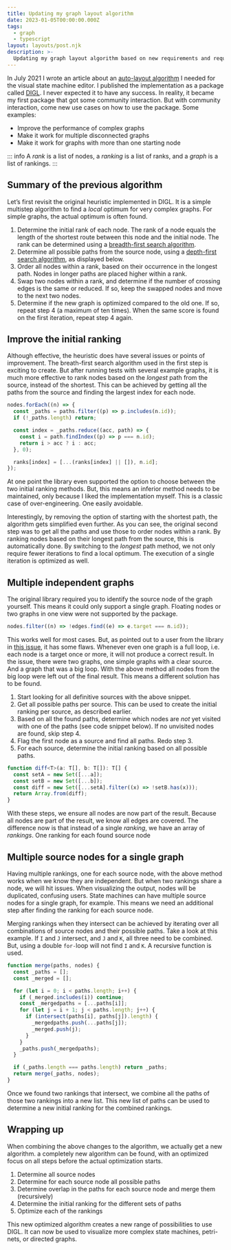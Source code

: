 ```yaml
---
title: Updating my graph layout algorithm
date: 2023-01-05T00:00:00.000Z
tags:
  - graph
  - typescript
layout: layouts/post.njk
description: >-
  Updating my graph layout algorithm based on new requirements and requests from the community
---
```


In July 2021 I wrote an article about an [auto-layout algorithm](/writing/auto-graph-layout-algorithm) I needed for the visual state machine editor. I published the implementation as a package called [DIGL](https://github.com/kevtiq/digl). I never expected it to have any success. In reality, it became my first package that got some community interaction. But with community interaction, come new use cases on how to use the package. Some examples:

- Improve the performance of complex graphs
- Make it work for multiple disconnected graphs
- Make it work for graphs with more than one starting node

::: info
A _rank_ is a list of nodes, a _ranking_ is a list of ranks, and a _graph_ is a list of rankings.
:::

## Summary of the previous algorithm

Let’s first revisit the original heuristic implemented in DIGL. It is a simple multistep algorithm to find a _local_ optimum for very complex graphs. For simple graphs, the actual optimum is often found.

1. Determine the initial rank of each node. The rank of a node equals the length of the shortest route between this node and the initial node. The rank can be determined using a [breadth-first search algorithm](https://en.wikipedia.org/wiki/Breadth-first_search).
2. Determine all possible paths from the source node, using a [depth-first search algorithm](https://en.wikipedia.org/wiki/Depth-first_search), as displayed below.
3. Order all nodes within a rank, based on their occurrence in the longest path. Nodes in longer paths are placed higher within a rank.
4. Swap two nodes within a rank, and determine if the number of crossing edges is the same or reduced. If so, keep the swapped nodes and move to the next two nodes.
5. Determine if the new graph is optimized compared to the old one. If so, repeat step 4 (a maximum of ten times). When the same score is found on the first iteration, repeat step 4 again.

## Improve the initial ranking

Although effective, the heuristic does have several issues or points of improvement. The breath-first search algorithm used in the first step is exciting to create. But after running tests with several example graphs, it is much more effective to rank nodes based on the _longest_ path from the source, instead of the shortest. This can be achieved by getting all the paths from the source and finding the largest index for each node.

```ts
nodes.forEach((n) => {
  const _paths = paths.filter((p) => p.includes(n.id));
  if (!_paths.length) return;

  const index = _paths.reduce((acc, path) => {
    const i = path.findIndex((p) => p === n.id);
    return i > acc ? i : acc;
  }, 0);

  ranks[index] = [...(ranks[index] || []), n.id];
});
```

At one point the library even supported the option to choose between the two initial ranking methods. But, this means an inferior method needs to be maintained, only because I liked the implementation myself. This is a classic case of over-engineering. One easily avoidable.

Interestingly, by removing the option of starting with the shortest path, the algorithm gets simplified even further. As you can see, the original second step was to get all the paths and use those to order nodes within a rank. By ranking nodes based on their longest path from the source, this is automatically done. By switching to the _longest_ path method, we not only require fewer iterations to find a local optimum. The execution of a single iteration is optimized as well.

## Multiple independent graphs

The original library required you to identify the source node of the graph yourself. This means it could only support a single graph. Floating nodes or two graphs in one view were not supported by the package.

```ts
nodes.filter((n) => !edges.find((e) => e.target === n.id));
```

This works well for most cases. But, as pointed out to a user from the library in [this issue](https://github.com/kevtiq/digl/issues/21), it has some flaws. Whenever even one graph is a full loop, i.e. each node is a target once or more, it will not produce a correct result. In the issue, there were two graphs, one simple graphs with a clear source. And a graph that was a big loop. With the above method all nodes from the big loop were left out of the final result. This means a different solution has to be found.

1. Start looking for all definitive sources with the above snippet.
2. Get all possible paths per source. This can be used to create the initial ranking per source, as described earlier.
3. Based on all the found paths, determine which nodes are _not_ yet visited with one of the paths (see code snippet below). If no unvisited nodes are found, skip step 4.
4. Flag the first node as a source and find all paths. Redo step 3.
5. For each source, determine the initial ranking based on all possible paths.

```ts
function diff<T>(a: T[], b: T[]): T[] {
  const setA = new Set([...a]);
  const setB = new Set([...b]);
  const diff = new Set([...setA].filter((x) => !setB.has(x)));
  return Array.from(diff);
}
```

With these steps, we ensure all nodes are now part of the result. Because all nodes are part of the result, we know all edges are covered. The difference now is that instead of a single _ranking_, we have an array of _rankings_. One ranking for each found source node

## Multiple source nodes for a single graph

Having multiple rankings, one for each source node, with the above method works when we know they are independent. But when two rankings share a node, we will hit issues. When visualizing the output, nodes will be duplicated, confusing users. State machines can have multiple source nodes for a single graph, for example. This means we need an additional step after finding the ranking for each source node.

Merging rankings when they intersect can be achieved by iterating over all combinations of source nodes and their possible paths. Take a look at this example. If `I` and `J` intersect, and `J` and `K`, all three need to be combined. But, using a double `for-`loop will not find `I` and `K`. A recursive function is used.

```ts
function merge(paths, nodes) {
  const _paths = [];
  const _merged = [];

  for (let i = 0; i < paths.length; i++) {
    if (_merged.includes(i)) continue;
    const _mergedpaths = [...paths[i]];
    for (let j = i + 1; j < paths.length; j++) {
      if (intersect(paths[i], paths[j]).length) {
        _mergedpaths.push(...paths[j]);
        _merged.push(j);
      }
    }
    _paths.push(_mergedpaths);
  }

  if (_paths.length === paths.length) return _paths;
  return merge(_paths, nodes);
}
```

Once we found two rankings that intersect, we combine all the paths of those two rankings into a new list. This new list of paths can be used to determine a new initial ranking for the combined rankings.

## Wrapping up

When combining the above changes to the algorithm, we actually get a new algorithm. a completely new algorithm can be found, with an optimized focus on all steps before the actual optimization starts.

1. Determine all source nodes
2. Determine for each source node all possible paths
3. Determine overlap in the paths for each source node and merge them (recursively)
4. Determine the initial ranking for the different sets of paths
5. Optimize each of the rankings

This new optimized algorithm creates a new range of possibilities to use DIGL. It can now be used to visualize more complex state machines, petri-nets, or directed graphs.
